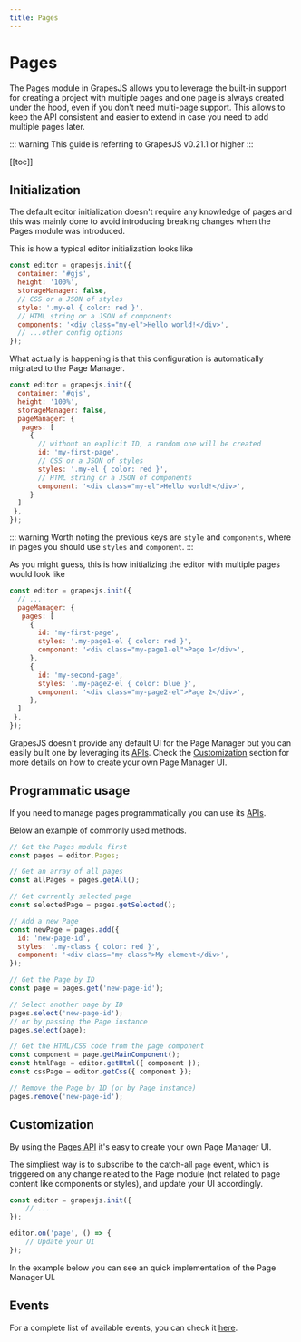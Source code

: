 ```yaml
---
title: Pages
---
```


# Pages

The Pages module in GrapesJS allows you to leverage the built-in support for creating a project with multiple pages and one page is always created under the hood, even if you don't need multi-page support. This allows to keep the API consistent and easier to extend in case you need to add multiple pages later.

::: warning
This guide is referring to GrapesJS v0.21.1 or higher
:::

[[toc]]

## Initialization

The default editor initialization doesn't require any knowledge of pages and this was mainly done to avoid introducing breaking changes when the Pages module was introduced.

This is how a typical editor initialization looks like

```js
const editor = grapesjs.init({
  container: '#gjs',
  height: '100%',
  storageManager: false,
  // CSS or a JSON of styles
  style: '.my-el { color: red }',
  // HTML string or a JSON of components
  components: '<div class="my-el">Hello world!</div>',
  // ...other config options
});
```

What actually is happening is that this configuration is automatically migrated to the Page Manager.

```js
const editor = grapesjs.init({
  container: '#gjs',
  height: '100%',
  storageManager: false,
  pageManager: {
   pages: [
     {
       // without an explicit ID, a random one will be created
       id: 'my-first-page',
       // CSS or a JSON of styles
       styles: '.my-el { color: red }',
       // HTML string or a JSON of components
       component: '<div class="my-el">Hello world!</div>',
     }
  ]
 },
});
```

::: warning
Worth noting the previous keys are `style` and `components`, where in pages you should use `styles` and `component`.
:::

As you might guess, this is how initializing the editor with multiple pages would look like

```js
const editor = grapesjs.init({
  // ...
  pageManager: {
   pages: [
     {
       id: 'my-first-page',
       styles: '.my-page1-el { color: red }',
       component: '<div class="my-page1-el">Page 1</div>',
     },
     {
       id: 'my-second-page',
       styles: '.my-page2-el { color: blue }',
       component: '<div class="my-page2-el">Page 2</div>',
     },
  ]
 },
});
```

GrapesJS doesn't provide any default UI for the Page Manager but you can easily built one by leveraging its [APIs][Pages API]. Check the [Customization](#customization) section for more details on how to create your own Page Manager UI.





## Programmatic usage

If you need to manage pages programmatically you can use its [APIs][Pages API].

Below an example of commonly used methods.
```js
// Get the Pages module first
const pages = editor.Pages;

// Get an array of all pages
const allPages = pages.getAll();

// Get currently selected page
const selectedPage = pages.getSelected();

// Add a new Page
const newPage = pages.add({
  id: 'new-page-id',
  styles: '.my-class { color: red }',
  component: '<div class="my-class">My element</div>',
});

// Get the Page by ID
const page = pages.get('new-page-id');

// Select another page by ID
pages.select('new-page-id');
// or by passing the Page instance
pages.select(page);

// Get the HTML/CSS code from the page component
const component = page.getMainComponent();
const htmlPage = editor.getHtml({ component });
const cssPage = editor.getCss({ component });

// Remove the Page by ID (or by Page instance)
pages.remove('new-page-id');
```



## Customization

By using the [Pages API] it's easy to create your own Page Manager UI.

The simpliest way is to subscribe to the catch-all `page` event, which is triggered on any change related to the Page module (not related to page content like components or styles), and update your UI accordingly.

```js
const editor = grapesjs.init({
    // ...
});

editor.on('page', () => {
    // Update your UI
});
```

In the example below you can see an quick implementation of the Page Manager UI.

<demo-viewer value="L24hkgm5" height="500" darkcode/>


<!-- Demo template, here for reference
<style>
  .app-wrap {
    height: 100%;
    width: 100%;
    display: flex;
  }
  .editor-wrap  {
    widtH: 100%;
    height: 100%;
  }
  .pages-wrp, .pages {
    display: flex;
    flex-direction: column
  }
  .pages-wrp {
      background: #333;
      padding: 5px;
  }
  .add-page {
    background: #444444;
    color: white;
    padding: 5px;
    border-radius: 2px;
    cursor: pointer;
    white-space: nowrap;
    margin-bottom: 10px;
  }
  .page {
    background-color: #444;
    color: white;
    padding: 5px;
    margin-bottom: 5px;
    border-radius: 2px;
    cursor: pointer;

    &.selected {
      background-color: #706f6f
    }
  }

  .page-close {
    opacity: 0.5;
    float: right;
    background-color: #2c2c2c;
    height: 20px;
    display: inline-block;
    width: 17px;
    text-align: center;
    border-radius: 3px;

    &:hover {
      opacity: 1;
    }
  }
</style>

<div style="height: 100%">
  <div class="app-wrap">
    <div class="pages-wrp">
        <div class="add-page" @click="addPage">Add new page</div>
        <div class="pages">
          <div v-for="page in pages" :key="page.id" :class="{page: 1, selected: isSelected(page) }" @click="selectPage(page.id)">
            {{ page.get('name') || page.id }} <span v-if="!isSelected(page)" @click="removePage(page.id)" class="page-close">&Cross;</span>
          </div>
        </div>
    </div>
    <div class="editor-wrap">
      <div id="gjs"></div>
    </div>
  </div>
</div>

<script>
const editor = grapesjs.init({
  container: '#gjs',
  height: '100%',
  storageManager: false,
  plugins: ['gjs-blocks-basic'],
  pageManager: {
    pages: [{
      id: 'page-1',
      name: 'Page 1',
      component: '<div id="comp1">Page 1</div>',
      styles: `#comp1 { color: red }`,
    }, {
      id: 'page-2',
      name: 'Page 2',
      component: '<div id="comp2">Page 2</div>',
      styles: `#comp2 { color: green }`,
    }, {
      id: 'page-3',
      name: 'Page 3',
      component: '<div id="comp3">Page 3</div>',
      styles: `#comp3 { color: blue }`,
    }]
  },
});

const pm = editor.Pages;

const app = new Vue({
  el: '.pages-wrp',
  data: { pages: [] },
  mounted() {
    this.setPages(pm.getAll());
    editor.on('page', () => {
      this.pages = [...pm.getAll()];
    });
  },
  methods: {
    setPages(pages) {
      this.pages = [...pages];
    },
    isSelected(page) {
      return pm.getSelected().id == page.id;
    },
    selectPage(pageId) {
      return pm.select(pageId);
    },
    removePage(pageId) {
      return pm.remove(pageId);
    },
    addPage() {
      const len = pm.getAll().length;
      pm.add({
        name: `Page ${len + 1}`,
        component: '<div>New page</div>',
      });
    },
  }
});
</script>
-->


## Events

For a complete list of available events, you can check it [here](/api/pages.html#available-events).


[Components]: <Components.html>
[Pages API]: </api/pages.html>
